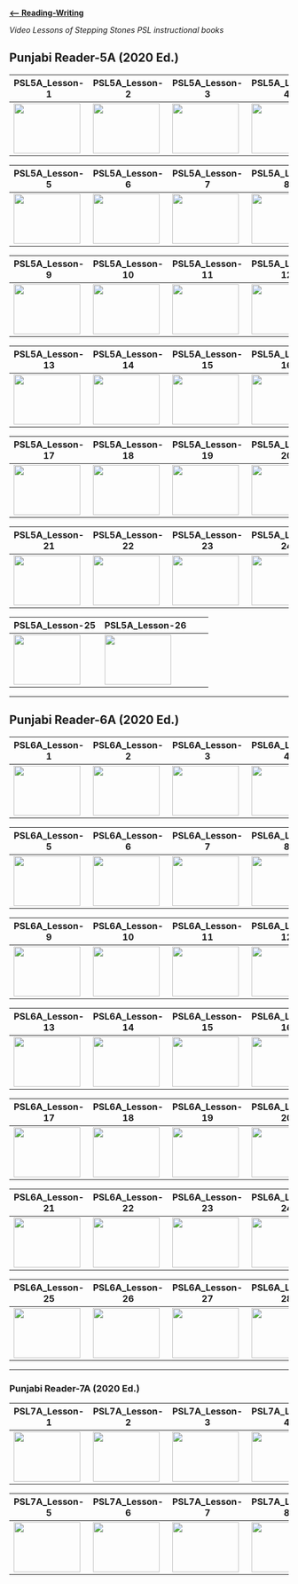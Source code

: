 
 **[<-- Reading-Writing](https://amardeep0.github.io/learnPunjabi/Reading-Writing/)**

*Video Lessons of Stepping Stones PSL instructional books*


## Punjabi Reader-5A (2020 Ed.) 

| PSL5A_Lesson-1 | PSL5A_Lesson-2 | PSL5A_Lesson-3 | PSL5A_Lesson-4 |
| --- | --- | --- | --- |
| <a href="http://www.youtube.com/watch?feature=player_embedded&v=avXJnZTiq4c " target="_blank"><img src="http://img.youtube.com/vi/avXJnZTiq4c/0.jpg" width="120" height="90" /></a> | <a href="http://www.youtube.com/watch?feature=player_embedded&v=fmU7NaVTRZo " target="_blank"><img src="http://img.youtube.com/vi/fmU7NaVTRZo/0.jpg" width="120" height="90" /></a> | <a href="http://www.youtube.com/watch?feature=player_embedded&v=G52t6bF1coE " target="_blank"><img src="http://img.youtube.com/vi/G52t6bF1coE/0.jpg" width="120" height="90" /></a> | <a href="http://www.youtube.com/watch?feature=player_embedded&v=-Zhryg28HHk " target="_blank"><img src="http://img.youtube.com/vi/-Zhryg28HHk/0.jpg" width="120" height="90" /></a> |

| PSL5A_Lesson-5 | PSL5A_Lesson-6 | PSL5A_Lesson-7 | PSL5A_Lesson-8 |
| --- | --- | --- | --- |
| <a href="http://www.youtube.com/watch?feature=player_embedded&v=901Fv85aRjM " target="_blank"><img src="http://img.youtube.com/vi/901Fv85aRjM/0.jpg" width="120" height="90" /></a> | <a href="http://www.youtube.com/watch?feature=player_embedded&v=FizejAZtVnE " target="_blank"><img src="http://img.youtube.com/vi/FizejAZtVnE/0.jpg" width="120" height="90" /></a>  | <a href="http://www.youtube.com/watch?feature=player_embedded&v=oOFKdxbD0sA " target="_blank"><img src="http://img.youtube.com/vi/oOFKdxbD0sA/0.jpg" width="120" height="90" /></a> | <a href="http://www.youtube.com/watch?feature=player_embedded&v=rFTIEIxBSqw " target="_blank"><img src="http://img.youtube.com/vi/rFTIEIxBSqw/0.jpg" width="120" height="90" /></a> |

| PSL5A_Lesson-9 | PSL5A_Lesson-10 | PSL5A_Lesson-11 | PSL5A_Lesson-12 |
| --- | --- | --- | --- |
| <a href="http://www.youtube.com/watch?feature=player_embedded&v=yzZ2a594SkE " target="_blank"><img src="http://img.youtube.com/vi/yzZ2a594SkE/0.jpg" width="120" height="90" /></a> | <a href="http://www.youtube.com/watch?feature=player_embedded&v=znWZzccd1Gc " target="_blank"><img src="http://img.youtube.com/vi/znWZzccd1Gc/0.jpg" width="120" height="90" /></a>  | <a href="http://www.youtube.com/watch?feature=player_embedded&v=zCgfMpZ2jnw " target="_blank"><img src="http://img.youtube.com/vi/zCgfMpZ2jnw/0.jpg" width="120" height="90" /></a> | <a href="http://www.youtube.com/watch?feature=player_embedded&v=VQYvqB4o_AY " target="_blank"><img src="http://img.youtube.com/vi/VQYvqB4o_AY/0.jpg" width="120" height="90" /></a> |

| PSL5A_Lesson-13 | PSL5A_Lesson-14 | PSL5A_Lesson-15 | PSL5A_Lesson-16 |
| --- | --- | --- | --- |
| <a href="http://www.youtube.com/watch?feature=player_embedded&v=gD9v9yRxb3s " target="_blank"><img src="http://img.youtube.com/vi/gD9v9yRxb3s/0.jpg" width="120" height="90" /></a> | <a href="http://www.youtube.com/watch?feature=player_embedded&v=N2ZMfZSC_9s " target="_blank"><img src="http://img.youtube.com/vi/N2ZMfZSC_9s/0.jpg" width="120" height="90" /></a>  | <a href="http://www.youtube.com/watch?feature=player_embedded&v=QmTR5_Rl8o4 " target="_blank"><img src="http://img.youtube.com/vi/QmTR5_Rl8o4/0.jpg" width="120" height="90" /></a> | <a href="http://www.youtube.com/watch?feature=player_embedded&v=ICpUzk70GrA " target="_blank"><img src="http://img.youtube.com/vi/ICpUzk70GrA/0.jpg" width="120" height="90" /></a> |

| PSL5A_Lesson-17 | PSL5A_Lesson-18 | PSL5A_Lesson-19 | PSL5A_Lesson-20 |
| --- | --- | --- | --- |
| <a href="http://www.youtube.com/watch?feature=player_embedded&v=QNQERv-maAM " target="_blank"><img src="http://img.youtube.com/vi/QNQERv-maAM/0.jpg" width="120" height="90" /></a> | <a href="http://www.youtube.com/watch?feature=player_embedded&v=TVTm4psgmmE " target="_blank"><img src="http://img.youtube.com/vi/TVTm4psgmmE/0.jpg" width="120" height="90" /></a>  | <a href="http://www.youtube.com/watch?feature=player_embedded&v=hj0E8usXHPY " target="_blank"><img src="http://img.youtube.com/vi/hj0E8usXHPY/0.jpg" width="120" height="90" /></a> | <a href="http://www.youtube.com/watch?feature=player_embedded&v=4IDwYVnpNeM " target="_blank"><img src="http://img.youtube.com/vi/4IDwYVnpNeM/0.jpg" width="120" height="90" /></a> |

| PSL5A_Lesson-21 | PSL5A_Lesson-22 | PSL5A_Lesson-23 | PSL5A_Lesson-24 |
| --- | --- | --- | --- |
| <a href="http://www.youtube.com/watch?feature=player_embedded&v=yc7KPSp5k-Q " target="_blank"><img src="http://img.youtube.com/vi/yc7KPSp5k-Q/0.jpg" width="120" height="90" /></a> | <a href="http://www.youtube.com/watch?feature=player_embedded&v=1WLA9r0BNsY " target="_blank"><img src="http://img.youtube.com/vi/1WLA9r0BNsY/0.jpg" width="120" height="90" /></a>  | <a href="http://www.youtube.com/watch?feature=player_embedded&v=FGrVhP1mj0g " target="_blank"><img src="http://img.youtube.com/vi/FGrVhP1mj0g/0.jpg" width="120" height="90" /></a> | <a href="http://www.youtube.com/watch?feature=player_embedded&v=sS4i67T0NGU " target="_blank"><img src="http://img.youtube.com/vi/sS4i67T0NGU/0.jpg" width="120" height="90" /></a> |

| PSL5A_Lesson-25 | PSL5A_Lesson-26 |  |  |
| --- | --- | --- | --- |
| <a href="http://www.youtube.com/watch?feature=player_embedded&v=S6z2s4Af_rI " target="_blank"><img src="http://img.youtube.com/vi/S6z2s4Af_rI/0.jpg" width="120" height="90" /></a> | <a href="http://www.youtube.com/watch?feature=player_embedded&v=MyymazIUGyo " target="_blank"><img src="http://img.youtube.com/vi/MyymazIUGyo/0.jpg" width="120" height="90" /></a>  |  |  |


------


## Punjabi Reader-6A (2020 Ed.) 

| PSL6A_Lesson-1 | PSL6A_Lesson-2 | PSL6A_Lesson-3 | PSL6A_Lesson-4 |
| --- | --- | --- | --- |
| <a href="http://www.youtube.com/watch?feature=player_embedded&v=4NpBAFks4pU " target="_blank"><img src="http://img.youtube.com/vi/4NpBAFks4pU/0.jpg" width="120" height="90" /></a> | <a href="http://www.youtube.com/watch?feature=player_embedded&v=i6d9mSuJbJQ " target="_blank"><img src="http://img.youtube.com/vi/i6d9mSuJbJQ/0.jpg" width="120" height="90" /></a> | <a href="http://www.youtube.com/watch?feature=player_embedded&v=cfgrvNFP40w " target="_blank"><img src="http://img.youtube.com/vi/cfgrvNFP40w/0.jpg" width="120" height="90" /></a> | <a href="http://www.youtube.com/watch?feature=player_embedded&v=zKyn-ZqWifk " target="_blank"><img src="http://img.youtube.com/vi/zKyn-ZqWifk/0.jpg" width="120" height="90" /></a> |

| PSL6A_Lesson-5 | PSL6A_Lesson-6 | PSL6A_Lesson-7 | PSL6A_Lesson-8 |
| --- | --- | --- | --- |
| <a href="http://www.youtube.com/watch?feature=player_embedded&v=YokK-85gRFY " target="_blank"><img src="http://img.youtube.com/vi/YokK-85gRFY/0.jpg" width="120" height="90" /></a> | <a href="http://www.youtube.com/watch?feature=player_embedded&v=2ygXToj2wjE " target="_blank"><img src="http://img.youtube.com/vi/2ygXToj2wjE/0.jpg" width="120" height="90" /></a>  | <a href="http://www.youtube.com/watch?feature=player_embedded&v=TWZs9f46Xx8 " target="_blank"><img src="http://img.youtube.com/vi/TWZs9f46Xx8/0.jpg" width="120" height="90" /></a> | <a href="http://www.youtube.com/watch?feature=player_embedded&v=TdQUU0KrQDk " target="_blank"><img src="http://img.youtube.com/vi/TdQUU0KrQDk/0.jpg" width="120" height="90" /></a> |

| PSL6A_Lesson-9 | PSL6A_Lesson-10 | PSL6A_Lesson-11 | PSL6A_Lesson-12 |
| --- | --- | --- | --- |
| <a href="http://www.youtube.com/watch?feature=player_embedded&v=JyfplOaCX70 " target="_blank"><img src="http://img.youtube.com/vi/JyfplOaCX70/0.jpg" width="120" height="90" /></a> | <a href="http://www.youtube.com/watch?feature=player_embedded&v=K_ZphmgfmHU " target="_blank"><img src="http://img.youtube.com/vi/K_ZphmgfmHU/0.jpg" width="120" height="90" /></a>  | <a href="http://www.youtube.com/watch?feature=player_embedded&v=Cml6x8JWDDM " target="_blank"><img src="http://img.youtube.com/vi/Cml6x8JWDDM/0.jpg" width="120" height="90" /></a> | <a href="http://www.youtube.com/watch?feature=player_embedded&v=armg0xeKOKI " target="_blank"><img src="http://img.youtube.com/vi/armg0xeKOKI/0.jpg" width="120" height="90" /></a> |

| PSL6A_Lesson-13 | PSL6A_Lesson-14 | PSL6A_Lesson-15 | PSL6A_Lesson-16 |
| --- | --- | --- | --- |
| <a href="http://www.youtube.com/watch?feature=player_embedded&v=DmO5PpbujWM " target="_blank"><img src="http://img.youtube.com/vi/DmO5PpbujWM/0.jpg" width="120" height="90" /></a> | <a href="http://www.youtube.com/watch?feature=player_embedded&v=GA4l8Hne6G8 " target="_blank"><img src="http://img.youtube.com/vi/GA4l8Hne6G8/0.jpg" width="120" height="90" /></a>  | <a href="http://www.youtube.com/watch?feature=player_embedded&v=Bxuz2nqoo_M " target="_blank"><img src="http://img.youtube.com/vi/Bxuz2nqoo_M/0.jpg" width="120" height="90" /></a> | <a href="http://www.youtube.com/watch?feature=player_embedded&v=I3mDDQUimR4 " target="_blank"><img src="http://img.youtube.com/vi/I3mDDQUimR4/0.jpg" width="120" height="90" /></a> |

| PSL6A_Lesson-17 | PSL6A_Lesson-18 | PSL6A_Lesson-19 | PSL6A_Lesson-20 |
| --- | --- | --- | --- |
| <a href="http://www.youtube.com/watch?feature=player_embedded&v=eCoAjQUIwIQ " target="_blank"><img src="http://img.youtube.com/vi/eCoAjQUIwIQ/0.jpg" width="120" height="90" /></a> | <a href="http://www.youtube.com/watch?feature=player_embedded&v=c-CLO_A8kGk " target="_blank"><img src="http://img.youtube.com/vi/c-CLO_A8kGk/0.jpg" width="120" height="90" /></a>  | <a href="http://www.youtube.com/watch?feature=player_embedded&v=W-MO1F4paYE " target="_blank"><img src="http://img.youtube.com/vi/W-MO1F4paYE/0.jpg" width="120" height="90" /></a> | <a href="http://www.youtube.com/watch?feature=player_embedded&v=TfUn-Ff23kU " target="_blank"><img src="http://img.youtube.com/vi/TfUn-Ff23kU/0.jpg" width="120" height="90" /></a> |

| PSL6A_Lesson-21 | PSL6A_Lesson-22 | PSL6A_Lesson-23 | PSL6A_Lesson-24 |
| --- | --- | --- | --- |
| <a href="http://www.youtube.com/watch?feature=player_embedded&v=BiLKtlTQmvY " target="_blank"><img src="http://img.youtube.com/vi/BiLKtlTQmvY/0.jpg" width="120" height="90" /></a> | <a href="http://www.youtube.com/watch?feature=player_embedded&v=8OrWN6DzxbQ " target="_blank"><img src="http://img.youtube.com/vi/8OrWN6DzxbQ/0.jpg" width="120" height="90" /></a>  | <a href="http://www.youtube.com/watch?feature=player_embedded&v=Va92-iW91Eo " target="_blank"><img src="http://img.youtube.com/vi/Va92-iW91Eo/0.jpg" width="120" height="90" /></a> | <a href="http://www.youtube.com/watch?feature=player_embedded&v=Z7IP71Cc00w " target="_blank"><img src="http://img.youtube.com/vi/Z7IP71Cc00w/0.jpg" width="120" height="90" /></a> |

| PSL6A_Lesson-25 | PSL6A_Lesson-26 | PSL6A_Lesson-27 | PSL6A_Lesson-28 |
| --- | --- | --- | --- |
| <a href="http://www.youtube.com/watch?feature=player_embedded&v=3e695wNmkAE " target="_blank"><img src="http://img.youtube.com/vi/3e695wNmkAE/0.jpg" width="120" height="90" /></a> | <a href="http://www.youtube.com/watch?feature=player_embedded&v=0LVgJcdpS9s " target="_blank"><img src="http://img.youtube.com/vi/0LVgJcdpS9s/0.jpg" width="120" height="90" /></a>  | <a href="http://www.youtube.com/watch?feature=player_embedded&v=NBfQzlLhO4E " target="_blank"><img src="http://img.youtube.com/vi/NBfQzlLhO4E/0.jpg" width="120" height="90" /></a> | <a href="http://www.youtube.com/watch?feature=player_embedded&v=o3vlN_GVNgU " target="_blank"><img src="http://img.youtube.com/vi/o3vlN_GVNgU/0.jpg" width="120" height="90" /></a> |

------


### Punjabi Reader-7A (2020 Ed.) 

| PSL7A_Lesson-1 | PSL7A_Lesson-2 | PSL7A_Lesson-3 | PSL7A_Lesson-4 |
| --- | --- | --- | --- |
| <a href="http://www.youtube.com/watch?feature=player_embedded&v=vwPNLVqYkrk " target="_blank"><img src="http://img.youtube.com/vi/vwPNLVqYkrk/0.jpg" width="120" height="90" /></a> | <a href="http://www.youtube.com/watch?feature=player_embedded&v=tgLTsSLKfZc " target="_blank"><img src="http://img.youtube.com/vi/tgLTsSLKfZc/0.jpg" width="120" height="90" /></a> | <a href="http://www.youtube.com/watch?feature=player_embedded&v=N86nfpBPlhs " target="_blank"><img src="http://img.youtube.com/vi/N86nfpBPlhs/0.jpg" width="120" height="90" /></a> | <a href="http://www.youtube.com/watch?feature=player_embedded&v=556B_DtEBt0 " target="_blank"><img src="http://img.youtube.com/vi/556B_DtEBt0/0.jpg" width="120" height="90" /></a> |

| PSL7A_Lesson-5 | PSL7A_Lesson-6 | PSL7A_Lesson-7 | PSL7A_Lesson-8 |
| --- | --- | --- | --- |
| <a href="http://www.youtube.com/watch?feature=player_embedded&v=Jgl_om3YZ0o " target="_blank"><img src="http://img.youtube.com/vi/Jgl_om3YZ0o/0.jpg" width="120" height="90" /></a> | <a href="http://www.youtube.com/watch?feature=player_embedded&v=8DkKW8aXsNE " target="_blank"><img src="http://img.youtube.com/vi/8DkKW8aXsNE/0.jpg" width="120" height="90" /></a> | <a href="http://www.youtube.com/watch?feature=player_embedded&v=SrKEx-HV31U " target="_blank"><img src="http://img.youtube.com/vi/SrKEx-HV31U/0.jpg" width="120" height="90" /></a> | <a href="http://www.youtube.com/watch?feature=player_embedded&v=fDDG-IuOu60 " target="_blank"><img src="http://img.youtube.com/vi/fDDG-IuOu60/0.jpg" width="120" height="90" /></a> |



